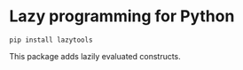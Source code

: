 # Lazy programming for Python

```
pip install lazytools
```

This package adds lazily evaluated constructs.